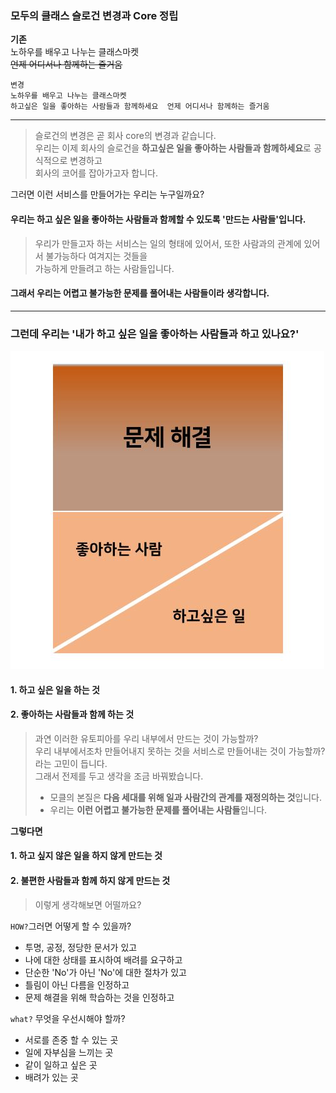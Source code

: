 ### 모두의 클래스 슬로건 변경과 Core 정립

**기존**  
노하우를 배우고 나누는 클래스마켓  
~~언제 어디서나 함께하는 즐거움~~  
```
변경  
노하우를 배우고 나누는 클래스마켓
하고싶은 일을 좋아하는 사람들과 함께하세요  언제 어디서나 함께하는 즐거움
```  

-------
> 슬로건의 변경은 곧 회사 core의 변경과 같습니다.  
> 우리는 이제 회사의 슬로건을 **하고싶은 일을 좋아하는 사람들과 함께하세요**로 공식적으로 변경하고  
> 회사의 코어를 잡아가고자 합니다.  

그러면 이런 서비스를 만들어가는 우리는 누구일까요?

#### 우리는 하고 싶은 일을 좋아하는 사람들과 함께할 수 있도록 '만드는 사람들'입니다.  
> 우리가 만들고자 하는 서비스는 일의 형태에 있어서, 또한 사람과의 관계에 있어서 불가능하다 여겨지는 것들을  
> 가능하게 만들려고 하는 사람들입니다. 

#### 그래서 우리는 어렵고 불가능한 문제를 풀어내는 사람들이라 생각합니다.

----

### 그런데 우리는 '내가 하고 싶은 일을 좋아하는 사람들과 하고 있나요?'  

![문제해결단계](../assets/image/문제해결단계.JPG)

#### 1. 하고 싶은 일을 하는 것  

#### 2. 좋아하는 사람들과 함께 하는 것  

> 과연 이러한 유토피아를 우리 내부에서 만드는 것이 가능할까?  
> 우리 내부에서조차 만들어내지 못하는 것을 서비스로 만들어내는 것이 가능할까? 라는 고민이 듭니다.  
> 그래서 전제를 두고 생각을 조금 바꿔봤습니다.  
> - 모클의 본질은 **다음 세대를 위해 일과 사람간의 관계를 재정의하는 것**입니다.  
> - 우리는 **이런 어렵고 불가능한 문제를 풀어내는 사람들**입니다.  

**그렇다면**  
#### 1. 하고 싶지 않은 일을 하지 않게 만드는 것  
#### 2. 불편한 사람들과 함께 하지 않게 만드는 것  
> 이렇게 생각해보면 어떨까요?  

```HOW?```그러면 어떻게 할 수 있을까?

- 투명, 공정, 정당한 문서가 있고
- 나에 대한 상태를 표시하여 배려를 요구하고
- 단순한 'No'가 아닌 'No'에 대한 절차가 있고
- 틀림이 아닌 다름을 인정하고
- 문제 해결을 위해 학습하는 것을 인정하고  

```what?``` 무엇을 우선시해야 할까? 

- 서로를 존중 할 수 있는 곳
- 일에 자부심을 느끼는 곳
- 같이 일하고 싶은 곳
- 배려가 있는 곳
